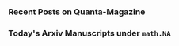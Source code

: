 ### Recent Posts on Quanta-Magazine
<!-- quanta starts -->

<!-- quanta ends -->
### Today's Arxiv Manuscripts under ``math.NA``
<!-- arxiv-math-na starts -->

<!-- arxiv-math-na ends -->
